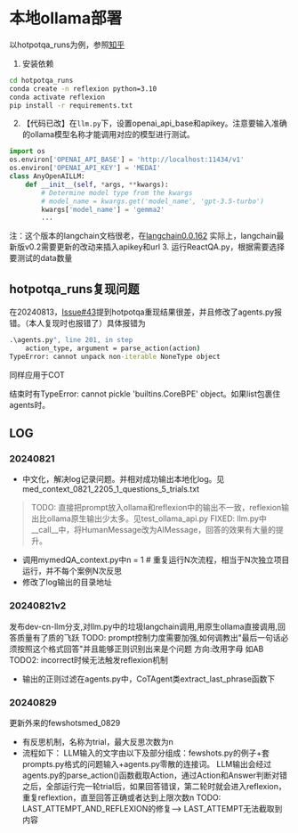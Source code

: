 # 本地ollama部署
以hotpotqa_runs为例，参照[知乎](https://zhuanlan.zhihu.com/p/700011008)

1. 安装依赖
```cmd
cd hotpotqa_runs
conda create -n reflexion python=3.10
conda activate reflexion
pip install -r requirements.txt
```
2. 【代码已改】在`llm.py`下，设置openai_api_base和apikey。注意要输入准确的ollama模型名称才能调用对应的模型进行测试。
```python
import os
os.environ['OPENAI_API_BASE'] = 'http://localhost:11434/v1'
os.environ['OPENAI_API_KEY'] = 'MEDAI'
class AnyOpenAILLM:
    def __init__(self, *args, **kwargs):
        # Determine model type from the kwargs
        # model_name = kwargs.get('model_name', 'gpt-3.5-turbo') 
        kwargs['model_name'] = 'gemma2'
        ...
```
注：这个版本的langchain文档很老，在[langchain0.0.162](https://langchain-fanyi.readthedocs.io/en/latest/modules/models/chat/integrations/openai.html)
实际上，langchain最新版v0.2需要更新的改动来插入apikey和url
3. 运行ReactQA.py，根据需要选择要测试的data数量

## hotpotqa_runs复现问题
在20240813，[Issue#43](https://github.com/noahshinn/reflexion/issues/43)提到hotpotqa重现结果很差，并且修改了agents.py报错。（本人复现时也报错了）具体报错为
```cmd
.\agents.py", line 201, in step
    action_type, argument = parse_action(action)
TypeError: cannot unpack non-iterable NoneType object
```
同样应用于COT

结束时有TypeError: cannot pickle 'builtins.CoreBPE' object。如果list包裹住agents时。

## LOG
### 20240821
- 中文化，解决log记录问题。并相对成功输出本地化log。见med_context_0821_2205_1_questions_5_trials.txt

> TODO: 直接把prompt放入ollama和reflexion中的输出不一致，reflexion输出比ollama原生输出少太多。见test_ollama_api.py
FIXED: llm.py中__call__中，将HumanMessage改为AIMessage，回答的效果有大量的提升。

- 调用mymedQA_context.py中n = 1 # 重复运行N次流程，相当于N次独立项目运行，并不每个案例N次反思
- 修改了log输出的目录地址

### 20240821v2
发布dev-cn-llm分支,对llm.py中的垃圾langchain调用,用原生ollama直接调用,回答质量有了质的飞跃
TODO: prompt控制力度需要加强,如何调教出"最后一句话必须按照这个格式回答"并且能够正则识别出来是个问题
方向:改用字母 如AB
TODO2: incorrect时候无法触发reflexion机制

- 输出的正则过滤在agents.py中，CoTAgent类extract_last_phrase函数下

### 20240829
更新外来的fewshotsmed_0829

- 有反思机制，名称为trial，最大反思次数为n
- 流程如下：
LLM输入的文字由以下及部分组成：fewshots.py的例子+套prompts.py格式的问题输入+agents.py零散的连接词。
LLM输出会经过agents.py的parse_action()函数截取Action，通过Action和Answer判断对错
之后，全部运行完一轮trial后，如果回答错误，第二轮时就会进入reflexion，重复reflextion，直至回答正确或者达到上限次数n
TODO: LAST_ATTEMPT_AND_REFLEXION的修复--> LAST_ATTEMPT无法截取到内容
